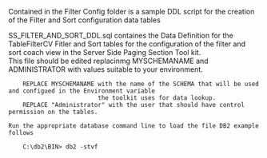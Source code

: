 Contained in the Filter Config folder is a sample DDL script for the creation of the Filter and Sort configuration data tables

SS_FILTER_AND_SORT_DDL.sql containes the Data Definition for the TableFilterCV Fitler and Sort tables for the configuration of the filter and sort coach view in the Server Side Paging Section Tool kit.  
    This file should be edited replacinmg MYSCHEMANAME and ADMINISTRATOR with values suitable to your environment.
    
        REPLACE MYSCHEMANAME with the name of the SCHEMA that will be used and configued in the Environment variable 
                             the toolkit uses for data lookup. 
        REPLACE "Administrator" with the user that should have control permission on the tables.

    Run the appropriate database command line to load the file DB2 example follows
        
        C:\db2\BIN> db2 -stvf 
